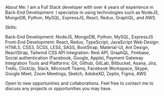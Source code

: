 About Me: I am a Full Stack developer with over 4 years of experience in Back-End Development. 
I specialize in using technologies such as NodeJS, MongoDB, Python, MySQL, ExpressJS, React, Redux, GraphQL, and AWS.

Skills:

Back-End Development: NodeJS, MongoDB, Python, MySQL, ExpressJS
Front-End Development: React, Redux, TypeScript, JavaScript
Web Design: HTML5, CSS3, SCSS, LESS, SASS, BootStrap, Material-UI, Ant Design, ReactStrap, Tailwind CSS
API Integration: Rest API, GraphQL, Firebase, Social authentication (Facebook, Google, Apple), Payment Gateway Integration
Tools and Platforms: Git, Github, GitLab, Bitbucket, Asana, Jira, Trello, ClickUp, Slack, Microsoft Teams, Facebook Workspace, Skype, Google Meet, Zoom Meetings, Sketch, AdobeXD, Zeplin, Figma, AWS

Open to new opportunities and collaborations. 
Feel free to contact me to discuss any projects or opportunities you may have.
